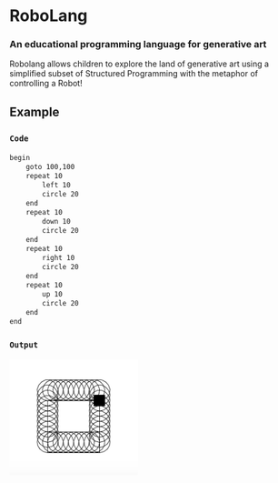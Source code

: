 # RoboLang
### An educational programming language for generative art

Robolang allows children to explore the land of generative art using a simplified subset of Structured Programming with the metaphor of controlling a Robot!

## Example

### `Code`
```
begin
    goto 100,100
    repeat 10
        left 10
        circle 20
    end
    repeat 10
        down 10
        circle 20
    end
    repeat 10
        right 10
        circle 20
    end
    repeat 10
        up 10
        circle 20
    end
end
```
### `Output`
<img src="./output.png" />

